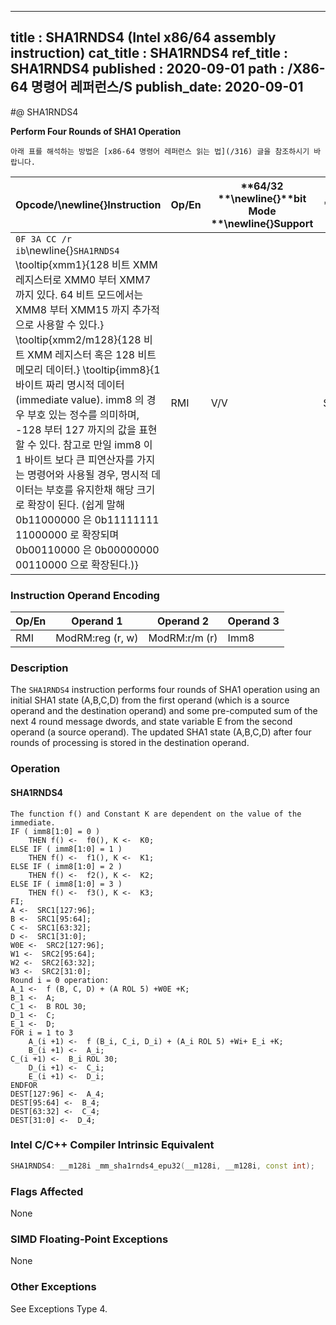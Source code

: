 ----------------------------
title : SHA1RNDS4 (Intel x86/64 assembly instruction)
cat_title : SHA1RNDS4
ref_title : SHA1RNDS4
published : 2020-09-01
path : /X86-64 명령어 레퍼런스/S
publish_date: 2020-09-01
----------------------------


#@ SHA1RNDS4

**Perform Four Rounds of SHA1 Operation**

```lec-info
아래 표를 해석하는 방법은 [x86-64 명령어 레퍼런스 읽는 법](/316) 글을 참조하시기 바랍니다.
```

|**Opcode/**\newline{}**Instruction**|**Op/En**|**64/32 **\newline{}**bit Mode **\newline{}**Support**|**CPUID **\newline{}**Feature **\newline{}**Flag**|**Description**|
|------------------------------------|---------|------------------------------------------------------|--------------------------------------------------|---------------|
|`0F 3A CC /r ib`\newline{}`SHA1RNDS4` \tooltip{xmm1}{128 비트 XMM 레지스터로 XMM0 부터 XMM7 까지 있다. 64 비트 모드에서는 XMM8 부터 XMM15 까지 추가적으로 사용할 수 있다.} \tooltip{xmm2/m128}{128 비트 XMM 레지스터 혹은 128 비트 메모리 데이터.} \tooltip{imm8}{1 바이트 짜리 명시적 데이터 (immediate value). imm8 의 경우 부호 있는 정수를 의미하며, -128 부터 127 까지의 값을 표현할 수 있다. 참고로 만일 imm8 이 1 바이트 보다 큰 피연산자를 가지는 명령어와 사용될 경우, 명시적 데이터는 부호를 유지한채 해당 크기로 확장이 된다. (쉽게 말해 0b11000000 은 0b11111111 11000000 로 확장되며 0b00110000 은 0b00000000 00110000 으로 확장된다.)} |RMI|V/V|SHA|Performs four rounds of SHA1 operation operating on SHA1 state (A,B,C,D) from xmm1, with a pre-computed sum of the next 4 round message dwords and state variable E from xmm2/m128. The immediate byte controls logic functions and round constants.|
### Instruction Operand Encoding


|Op/En|Operand 1|Operand 2|Operand 3|
|-----|---------|---------|---------|
|RMI|ModRM:reg (r, w)|ModRM:r/m (r)|Imm8|
### Description


The `SHA1RNDS4` instruction performs four rounds of SHA1 operation using an initial SHA1 state (A,B,C,D) from the first operand (which is a source operand and the destination operand) and some pre-computed sum of the next 4 round message dwords, and state variable E from the second operand (a source operand). The updated SHA1 state (A,B,C,D) after four rounds of processing is stored in the destination operand.


### Operation
#### SHA1RNDS4 
```info-verb
The function f() and Constant K are dependent on the value of the immediate.
IF ( imm8[1:0] = 0 )
    THEN f() <-  f0(), K <-  K0; 
ELSE IF ( imm8[1:0] = 1 ) 
    THEN f() <-  f1(), K <-  K1; 
ELSE IF ( imm8[1:0] = 2 ) 
    THEN f() <-  f2(), K <-  K2; 
ELSE IF ( imm8[1:0] = 3 ) 
    THEN f() <-  f3(), K <-  K3; 
FI;
A <-  SRC1[127:96]; 
B <-  SRC1[95:64]; 
C <-  SRC1[63:32]; 
D <-  SRC1[31:0]; 
W0E <-  SRC2[127:96]; 
W1 <-  SRC2[95:64]; 
W2 <-  SRC2[63:32]; 
W3 <-  SRC2[31:0]; 
Round i = 0 operation:
A_1 <-  f (B, C, D) + (A ROL 5) +W0E +K; 
B_1 <-  A; 
C_1 <-  B ROL 30; 
D_1 <-  C; 
E_1 <-  D; 
FOR i = 1 to 3
    A_(i +1) <-  f (B_i, C_i, D_i) + (A_i ROL 5) +Wi+ E_i +K; 
    B_(i +1) <-  A_i; 
C_(i +1) <-  B_i ROL 30; 
    D_(i +1) <-  C_i; 
    E_(i +1) <-  D_i; 
ENDFOR
DEST[127:96] <-  A_4; 
DEST[95:64] <-  B_4; 
DEST[63:32] <-  C_4; 
DEST[31:0] <-  D_4; 
```

### Intel C/C++ Compiler Intrinsic Equivalent

```cpp
SHA1RNDS4: __m128i _mm_sha1rnds4_epu32(__m128i, __m128i, const int);
```
### Flags Affected


None

### SIMD Floating-Point Exceptions


None

### Other Exceptions


See Exceptions Type 4.

